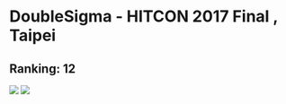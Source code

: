 # DoubleSigma - HITCON 2017 Final , Taipei
## Ranking: 12
![](https://github.com/ssspeedgit00/CTF/blob/master/2017/HITCON_2017_Final/photo.jpg)
![](https://github.com/ssspeedgit00/CTF/blob/master/2017/HITCON_2017_Final/ranking.png)